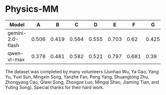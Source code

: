 # Physics-MM

| Model              |A    | B     | C     | D     | E     | F     | G     | H     | I     | J     | K     | Acc   |
| ------------------ |-----| ----- | ----- | ----- | ----- | ----- | ----- | ----- | ----- | ----- | ----- | ----- |
| gemini-2.0-flash   |0.506| 0.419 | 0.564 | 0.555 | 0.703 | 0.62  | 0.425 | 0.57  | 0.5   | 0.488 | 0.474 | 0.516 |
| qwen-vl-max        |0.378| 0.481 | 0.582 | 0.521 | 0.797 | 0.681 | 0.39  | 0.574 | 0.485 | 0.48  | 0.542 | 0.524 |



The dataset was completed by many volunteers (Junhao Wu, Ya Gao, Yang Yu, Yuxi Sun, Mingxin Song, Yanzhe Fan, Peng Yang, Shuangtong Zhu, Zhongyang Cao, Qiwei Song, Zhongze Luo, Mingqi Shao, Jiaming Tian, and Yuting Song). Special thanks for their hard work.
